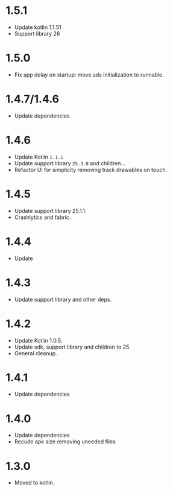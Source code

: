 
# 1.5.1
- Update kotlin 1.1.51
- Support library 26

# 1.5.0
- Fix app delay on startup: move ads initialization to runnable.

# 1.4.7/1.4.6
- Update dependencies

# 1.4.6
- Update Kotlin `1.1.1`
- Update support library `25.3.0` and children...
- Refactor UI for simplicity removing track drawables on touch.

# 1.4.5
- Update support library 25.1.1.
- Crashlytics and fabric.

# 1.4.4
- Update

# 1.4.3
- Update support library and other deps.

# 1.4.2
- Update Kotlin 1.0.5.
- Update sdk, support library and children to 25.
- General cleanup.

# 1.4.1
- Update dependencies

# 1.4.0
- Update dependencies
- Recude apk size removing uneeded files 

# 1.3.0 
+ Moved to kotlin.